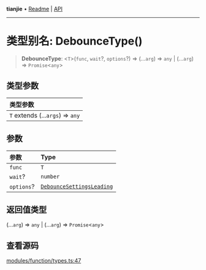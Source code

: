 **tianjie** • [Readme](../README.md) \| [API](../globals.md)

***

# 类型别名: DebounceType()

<a id="undefined" name="undefined"></a>

> **DebounceType**: \<`T`\>(`func`, `wait`?, `options`?) => (...`arg`) => `any` \| (...`arg`) => `Promise`\<`any`\>

## 类型参数

| 类型参数 |
| :------ |
| `T` extends (...`args`) => `any` |

## 参数

| 参数 | Type |
| :------ | :------ |
| `func` | `T` |
| `wait`? | `number` |
| `options`? | [`DebounceSettingsLeading`](../interfaces/DebounceSettingsLeading.md) |

## 返回值类型

(...`arg`) => `any` \| (...`arg`) => `Promise`\<`any`\>

## 查看源码

[modules/function/types.ts:47](https://github.com/hacxy/tianjie/blob/3a3f9f626d27cf04a1fdcea3cadef8bda0e494f2/src/modules/function/types.ts#L47)
